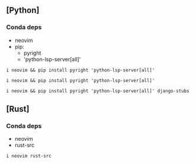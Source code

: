 ## [Python]
### Conda deps
- neovim 
- pip:
  - pyright
  - 'python-lsp-server[all]'
```
i neovim && pip install pyright 'python-lsp-server[all]'
```

```
i neovim && pip install pyright 'python-lsp-server[all]'
```
```
i neovim && pip install pyright 'python-lsp-server[all]' django-stubs
```

## [Rust]
### Conda deps
- neovim
- rust-src

```
i neovim rust-src
```
